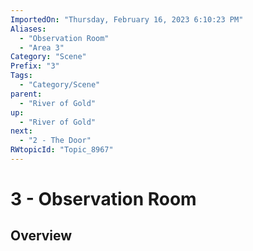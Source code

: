```yaml
---
ImportedOn: "Thursday, February 16, 2023 6:10:23 PM"
Aliases:
  - "Observation Room"
  - "Area 3"
Category: "Scene"
Prefix: "3"
Tags:
  - "Category/Scene"
parent:
  - "River of Gold"
up:
  - "River of Gold"
next:
  - "2 - The Door"
RWtopicId: "Topic_8967"
---
```

# 3 - Observation Room
## Overview
